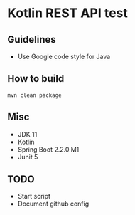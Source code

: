 # Kotlin REST API test

## Guidelines
- Use Google code style for Java

## How to build
`mvn clean package`

## Misc
- JDK 11 
- Kotlin
- Spring Boot 2.2.0.M1
- Junit 5
 
## TODO
- Start script
- Document github config